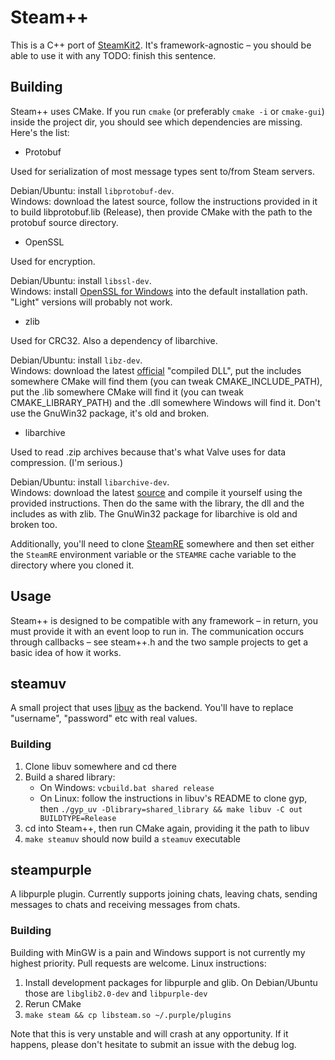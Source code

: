 Steam++
=======

This is a C++ port of [SteamKit2](https://bitbucket.org/VoiDeD/steamre). It's framework-agnostic – you should be able to use it with any TODO: finish this sentence.

## Building

Steam++ uses CMake. If you run `cmake` (or preferably `cmake -i` or `cmake-gui`) inside the project dir, you should see which dependencies are missing. Here's the list:

* Protobuf  

Used for serialization of most message types sent to/from Steam servers.  

Debian/Ubuntu: install `libprotobuf-dev`.  
Windows: download the latest source, follow the instructions provided in it to build libprotobuf.lib (Release), then provide CMake with the path to the protobuf source directory.  

* OpenSSL

Used for encryption.  

Debian/Ubuntu: install `libssl-dev`.  
Windows: install [OpenSSL for Windows](http://slproweb.com/products/Win32OpenSSL.html) into the default installation path. "Light" versions will probably not work. 

* zlib
  
Used for CRC32. Also a dependency of libarchive.  

Debian/Ubuntu: install `libz-dev`.  
Windows: download the latest [official](http://www.zlib.net/) "compiled DLL", put the includes somewhere CMake will find them (you can tweak CMAKE_INCLUDE_PATH), put the .lib somewhere CMake will find it (you can tweak CMAKE_LIBRARY_PATH) and the .dll somewhere Windows will find it. Don't use the GnuWin32 package, it's old and broken.

* libarchive

Used to read .zip archives because that's what Valve uses for data compression. (I'm serious.)

Debian/Ubuntu: install `libarchive-dev`.  
Windows: download the latest [source](http://www.libarchive.org/) and compile it yourself using the provided instructions. Then do the same with the library, the dll and the includes as with zlib. The GnuWin32 package for libarchive is old and broken too.

Additionally, you'll need to clone [SteamRE](https://bitbucket.org/VoiDeD/steamre) somewhere and then set either the `SteamRE` environment variable or the `STEAMRE` cache variable to the directory where you cloned it.

## Usage

Steam++ is designed to be compatible with any framework – in return, you must provide it with an event loop to run in. The communication occurs through callbacks – see steam++.h and the two sample projects to get a basic idea of how it works.

## steamuv

A small project that uses [libuv](https://github.com/joyent/libuv) as the backend. You'll have to replace "username", "password" etc with real values.

### Building
1. Clone libuv somewhere and cd there
2. Build a shared library:
    - On Windows: `vcbuild.bat shared release`
    - On Linux: follow the instructions in libuv's README to clone gyp, then `./gyp_uv -Dlibrary=shared_library && make libuv -C out BUILDTYPE=Release`
3. cd into Steam++, then run CMake again, providing it the path to libuv
4. `make steamuv` should now build a `steamuv` executable

## steampurple

A libpurple plugin. Currently supports joining chats, leaving chats, sending messages to chats and receiving messages from chats.

### Building

Building with MinGW is a pain and Windows support is not currently my highest priority. Pull requests are welcome. Linux instructions:

1. Install development packages for libpurple and glib. On Debian/Ubuntu those are `libglib2.0-dev` and `libpurple-dev`
2. Rerun CMake
3. `make steam && cp libsteam.so ~/.purple/plugins`

Note that this is very unstable and will crash at any opportunity. If it happens, please don't hesitate to submit an issue with the debug log.

